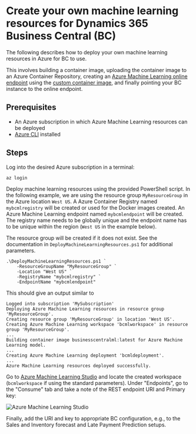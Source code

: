 # Create your own machine learning resources for Dynamics 365 Business Central (BC)

The following describes how to deploy your own machine learning resources in Azure for BC to use.

This involves building a container image, uploading the container image to an Azure Container Repository, creating an [Azure Machine Learning online endpoint](https://learn.microsoft.com/en-us/azure/machine-learning/how-to-deploy-online-endpoints?view=azureml-api-2&tabs=cli) using the [custom container image](https://learn.microsoft.com/en-us/azure/machine-learning/how-to-deploy-custom-container?view=azureml-api-2&tabs=cli), and finally pointing your BC instance to the online endpoint.


## Prerequisites

- An Azure subscription in which Azure Machine Learning resources can be deployed
- [Azure CLI](https://learn.microsoft.com/en-us/cli/azure/install-azure-cli) installed

## Steps

Log into the desired Azure subscription in a terminal:

```
az login
```

Deploy machine learning resources using the provided PowerShell script. In the following example, we are using the resource group `MyResourceGroup` in the Azure location `West US`. A Azure Container Registry named `mybcmlregistry` will be created or used for the Docker images created. An Azure Machine Learning endpoint named `mybcmlendpoint` will be created. The registry name needs to be globally unique and the endpoint name has to be unique within the region (`West US` in the example below).

The resource group will be created if it does not exist. See the documentation in `DeployMachineLearningResources.ps1` for additional parameters.
```
.\DeployMachineLearningResources.ps1 `
    -ResourceGroupName "MyResourceGroup" `
    -Location "West US" `
    -RegistryName "mybcmlregistry" `
    -EndpointName "mybcmlendpoint"
```

This should give an output similar to
```
Logged into subscription 'MySubscription'
Deploying Azure Machine Learning resources in resource group 'MyResourceGroup'.
Creating resource group 'MyResourceGroup' in location 'West US'.
Creating Azure Machine Learning workspace 'bcmlworkspace' in resource group 'MyResourceGroup'.
...
Building container image businesscentralml:latest for Azure Machine Learning model.
...
Creating Azure Machine Learning deployment 'bcmldeployment'.
...
Azure Machine Learning resources deployed successfully.
```

Go to [Azure Machine Learning Studio](https://ml.azure.com/) and locate the created workspace (`bcmlworkspace` if using the standard parameters). Under "Endpoints", go to the "Consume" tab and take a note of the REST endpoint URI and Primary key:

![Azure Machine Learning Studio](images/bcmlendpoint.png)

Finally, add the URI and key to appropriate BC configuration, e.g., to the Sales and Inventory forecast and Late Payment Prediction setups.